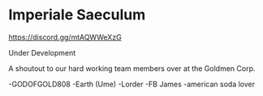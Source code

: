 # Imperiale Saeculum
https://discord.gg/mtAQWWeXzG

Under Development

A shoutout to our hard working team members over at the Goldmen Corp.

-GODOFGOLD808
-Earth (Ume)
-Lorder
-FB James
-american soda lover
